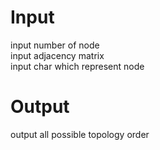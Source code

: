 # Input
input number of node\
input adjacency matrix\
input char which represent node 
# Output
output all possible topology order
